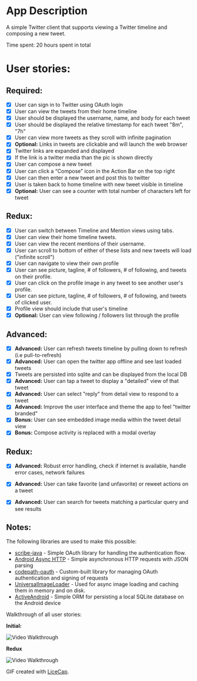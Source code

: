 App Description
==============
A simple Twitter client that supports viewing a Twitter timeline and composing a new tweet.

Time spent: 20 hours spent in total

User stories:
=============

Required:
--------
* [x] User can sign in to Twitter using OAuth login
* [x] User can view the tweets from their home timeline
 * [x] User should be displayed the username, name, and body for each tweet
 * [x] User should be displayed the relative timestamp for each tweet "8m", "7h"
 * [x] User can view more tweets as they scroll with infinite pagination
 * [x] **Optional:** Links in tweets are clickable and will launch the web browser
  * [x] Twitter links are expanded and displayed
  * [x] If the link is a twitter media than the pic is shown directly
* [x] User can compose a new tweet
 * [x] User can click a “Compose” icon in the Action Bar on the top right
 * [x] User can then enter a new tweet and post this to twitter
 * [x] User is taken back to home timeline with new tweet visible in timeline
 * [x] **Optional:** User can see a counter with total number of characters left for tweet

Redux:
-------
* [x] User can switch between Timeline and Mention views using tabs.
 * [x] User can view their home timeline tweets.
 * [x] User can view the recent mentions of their username.
 * [x] User can scroll to bottom of either of these lists and new tweets will load ("infinite scroll")
* [x] User can navigate to view their own profile
 * [x] User can see picture, tagline, # of followers, # of following, and tweets on their profile.
* [x] User can click on the profile image in any tweet to see another user's profile.
 * [x] User can see picture, tagline, # of followers, # of following, and tweets of clicked user.
 * [x] Profile view should include that user's timeline
 * [x] **Optional:** User can view following / followers list through the profile

Advanced:
---------
* [x] **Advanced:** User can refresh tweets timeline by pulling down to refresh (i.e pull-to-refresh)
* [x] **Advanced:** User can open the twitter app offline and see last loaded tweets
 * [x] Tweets are persisted into sqlite and can be displayed from the local DB
* [x] **Advanced:** User can tap a tweet to display a "detailed" view of that tweet
* [x] **Advanced:** User can select "reply" from detail view to respond to a tweet
* [x] **Advanced:** Improve the user interface and theme the app to feel "twitter branded"
* [x] **Bonus:** User can see embedded image media within the tweet detail view
* [x] **Bonus:** Compose activity is replaced with a modal overlay

Redux:
------
* [x] **Advanced:** Robust error handling, check if internet is available, handle error cases, network failures
* [x] **Advanced:** User can take favorite (and unfavorite) or reweet actions on a tweet
* [x] **Advanced:** User can search for tweets matching a particular query and see results


Notes:
------

The following libraries are used to make this possible:

 * [scribe-java](https://github.com/fernandezpablo85/scribe-java) - Simple OAuth library for handling the authentication flow.
 * [Android Async HTTP](https://github.com/loopj/android-async-http) - Simple asynchronous HTTP requests with JSON parsing
 * [codepath-oauth](https://github.com/thecodepath/android-oauth-handler) - Custom-built library for managing OAuth authentication and signing of requests
 * [UniversalImageLoader](https://github.com/nostra13/Android-Universal-Image-Loader) - Used for async image loading and caching them in memory and on disk.
 * [ActiveAndroid](https://github.com/pardom/ActiveAndroid) - Simple ORM for persisting a local SQLite database on the Android device

Walkthrough of all user stories:

**Initial:**

![Video Walkthrough](SimpleTwitterClient.gif)

**Redux**

![Video Walkthrough](SimpleTwitterClient_Redux.gif)



GIF created with [LiceCap](http://www.cockos.com/licecap/).
